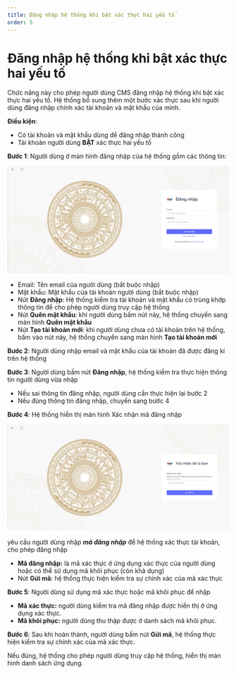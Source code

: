 ```yaml
---
title: Đăng nhập hệ thống khi bật xác thực hai yếu tố
order: 5
---
```


# Đăng nhập hệ thống khi bật xác thực hai yếu tố

Chức năng này cho phép người dùng CMS đăng nhập hệ thống khi bật xác thực hai yếu tố. Hệ thống bổ sung thêm một bước xác thực sau khi người dùng đăng nhập chính xác tài khoản và mật khẩu của mình.

**Điều kiện**: 

- Có tài khoản và mật khẩu dùng để đăng nhập thành công 
- Tài khoản người dùng **BẬT** xác thực hai yếu tố

**Bước 1**: Người dùng ở màn hình đăng nhập của hệ thống gồm các thông tin:

![](../images/../../../images/login-1.png)

- Email: Tên email của người dùng (bắt buộc nhập)
- Mật khẩu: Mật khẩu của tài khoản người dùng (bắt buộc nhập)
- Nút **Đăng nhập**: Hệ thống kiểm tra tài khoản và mật khẩu có trùng khớp thông tin để cho phép người dùng truy cập hệ thống
- Nút **Quên mật khẩu**: khi người dùng bấm nút này, hệ thống chuyển sang màn hình **Quên mật khẩu**
- Nút **Tạo tài khoản mới**: khi người dùng chưa có tài khoản trên hệ thống, bấm vào nút này, hệ thống chuyển sang màn hình **Tạo tài khoản mới**

**Bước 2**: Người dùng nhập email và mật khẩu của tài khoản đã được đăng kí trên hệ thống

**Bước 3**: Người dùng bấm nút **Đăng nhập**, hệ thống kiểm tra thực hiện thông tin người dùng vừa nhập

- Nếu sai thông tin đăng nhập, người dùng cần thực hiện lại bước 2
- Nếu đúng thông tin đăng nhập, chuyển sang bước 4

**Bước 4**: Hệ thống hiển thị màn hình Xác nhận mã đăng nhập

![](../images/../../../images/login-2.png)

yêu cầu người dùng nhập ***mã đăng nhập*** để hệ thống xác thực tài khoản, cho phép đăng nhập

- **Mã đăng nhập:** là mã xác thực ở ứng dụng xác thực của người dùng hoặc có thể sử dụng mã khôi phục (còn khả dụng)
- Nút **Gửi mã**: hệ thống thực hiện kiểm tra sự chính xác của mã xác thực

**Bước 5**: Người dùng sử dụng mã xác thực hoặc mã khôi phục để nhập

- **Mã xác thực:** người dùng kiểm tra mã đăng nhập được hiển thị ở ứng dụng xác thực.
- **Mã khôi phục:** người dùng thu thập được ở danh sách mã khôi phục.

**Bước 6**: Sau khi hoàn thành, người dùng bấm nút **Gửi mã**, hệ thống thực hiện kiểm tra sự chính xác của mã xác thực. 

Nếu đúng, hệ thống cho phép người dùng truy cập hệ thống, hiển thị màn hình danh sách ứng dụng.